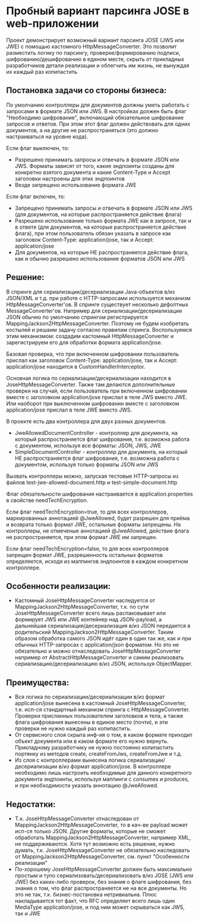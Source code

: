 # Пробный вариант парсинга JOSE в web-приложении

Проект демонстрирует возможный вариант парсинга JOSE (JWS или JWE) с помощью кастомного HttpMessageConverter. 
Это позволит разместить логику по парсингу, проверке/формированию подписи, шифрованию/дешифрованию в едином месте, 
скрыть от прикладных разработчиков детали реализации и облегчить им жизнь, не вынуждая их каждый раз копипастить

## Постановка задачи со стороны бизнеса:

По умолчанию контроллеры для документов должны уметь работать с запросами в формате JSON или JWS. 
В настройках должен быть флаг "Необходимо шифрование", включающий обязательное шифрование запросов и ответов. 
При этом этот флаг должен действовать для одних документов, а на другие не распространяться (это должно настраиваться на уровне кода).

Если флаг выключен, то:
* Разрешено принимать запросы и отвечать в формате JSON или JWS. 
  Форматы зависят от того, какие эндпоинты созданы для конкретно взятого документа и какие Content-Type и Accept заголовки
  настроены для этих эндпоинтов
* Везде запрещено использование формата JWE

Если флаг включен, то:
* Запрещено принимать запросы и отвечать в формате JSON или JWS (для документов, на которые распространяется действие флага)
* Разрешено использование только формата JWE как в запросе, так и в ответе (для документов, на которые распространяется действие флага), 
  при этом пользователь обязан указать в запросе как заголовок Content-Type: application/jose, так и Accept: application/jose
* Для документов, на которые НЕ распространяется действие флага, как и обычно разрешено использование форматов JSON или JWS

## Решение:

В спринге для сериализации/десериализации Java-объектов в/из JSON/XML и т.д. при работе с HTTP-запросами используется механизм HttpMessageConverter'ов.
В спринге существует несколько дефолтных MessageConverter'ов. 
Например для сериализации/десериализации JSON обычно по умолчанию спрингом регистрируется MappingJackson2HttpMessageConverter.
Поэтому не будем изобретать костылей и решаим задачу согласно правилам спринга. 
Воспользуемся этим механизмом: создадим кастомный HttpMessageConverter и зарегистрируем его для обработки формата application/jose.

Базовая проверка, что при включенном шифровании пользователь прислал как заголовок Content-Type: application/jose, так и Accept: application/jose
находится в CustomHandlerInterceptor.

Основная логика по сериализации/десериализации находится в JoseHttpMessageConverter. Также там делаются дополнительные проверки на случай,
если пользователь при включенном шифровании вместе с заголовком application/jose прислал в теле JWS вместо JWE. 
Или наоборот при выключенном шифровании вместе с заголовком application/jose прислал в теле JWE вместо JWS.

В проекте есть два контроллера для двух разных документов. 
* JweAllowedDocumentController - контроллер для документа, на который распространяется флаг шифрования, т.е. возможна работа с документом, используя все форматы: JSON, JWS, JWE
* SimpleDocumentController - контроллер для документа, на который НЕ распространяется флаг шифрования, т.е. возможна работа с документом, используя только форматы JSON или JWS

Вызвать контроллеры можно, запуская тестовые HTTP-запросы из файлов test-jwe-allowed-document.http и test-simple-document.http

Флаг обязательности шифрования настраивается в application.properties в свойстве needTechEncryption.

Если флаг needTechEncryption=true, то для всех контроллеров, маркированных аннотацией @JweAllowed, будет разрешен 
для приёма и возврата только формат JWE, остальные форматы запрещены.
На контроллеры, не отмеченые аннотацией @JweAllowed, действие флага не распространяется, при этом формат JWE им запрещен.

Если флаг needTechEncryption=false, то для всех контроллеров запрещен формат JWE, разрешенность остальных форматов определяется, 
исходя из маппингов эндпоинтов в каждом конкретном контроллере.

## Особенности реализации:
* Кастомный JoseHttpMessageConverter наследуется от MappingJackson2HttpMessageConverter, 
т.к. по сути JoseHttpMessageConverter всего лишь распаковывает или формирует JWS или JWE контейнер над JSON-payload,
а дальнейшая сериализация/десериализация в/из JSON передается в родительский MappingJackson2HttpMessageConverter.
Таким образом обработка самого JSON идёт один в один так же, как и при обычных HTTP-запросах с application/json форматом.
Но это не обязательно и можно отнаследовать JoseHttpMessageConverter например от AbstractHttpMessageConverter и самим реализовать
сериализацию/десериализацию в/из JSON, используя ObjectMapper.

## Преимущества:
* Вся логика по сериализации/десериализации в/из формат application/jose вынесена в кастомный JoseHttpMessageConverter,
т.е. исп-ся стандартный механизм спринга с HttpMessageConverter. 
Проверки присланных пользователем заголовков и тела, а также флага шифрования вынесены в единое место (почти), и эти проверки не нужно каждый раз копипастить.
* От сервисного слоя скрыта инф-ия о том, в каком формате приходит объект документа или в каком формате его нужно вернуть. 
Прикладному разработчику не нужно постоянно копипастить портянку из методов create, createFromJws, createFromJwe и т.д.
* Из слоя с контроллерами вынесена логика сериализации/десериализации в/из формат application/jose.
В контроллере необходимо лишь настроить необходимые для данного конкретного документа эндпоинты, используя маппинги с consumes и produces, 
и при необходимости указать аннотацию @JweAllowed.   

## Недостатки:
* Т.к. JoseHttpMessageConverter отнаследован от MappingJackson2HttpMessageConverter, то в кач-ве payload может исп-ся
только JSON. Другие форматы, которые не сможет обработать MappingJackson2HttpMessageConverter, например XML, не поддерживаются.
Хотя тут возможно есть решение, нужно думать, т.к. JoseHttpMessageConverter не обязательно наследовать от MappingJackson2HttpMessageConverter, 
см. пункт "Особенности реализации"
* По-хорошему JoseHttpMessageConverter должен быть максимально простым и тупо сериализовать/десериализовать в/из JOSE (JWS или JWE) без каких-либо проверок,
без знания о флаге шифрования, без знания о том, что флаг распространяется не на все документы.
Но это не так, т.к. бизнес-постановка нетривиальна. Плюс накладывается тот факт, что RFC определяет всего лишь один MediaType application/jose,
 и под ним может скрываться как JWS, так и JWE 